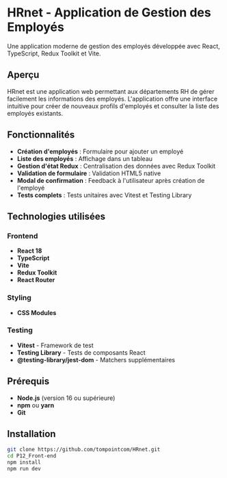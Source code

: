 # HRnet - Application de Gestion des Employés

Une application moderne de gestion des employés développée avec React, TypeScript, Redux Toolkit et Vite.


## Aperçu

HRnet est une application web permettant aux départements RH de gérer facilement les informations des employés. L'application offre une interface intuitive pour créer de nouveaux profils d'employés et consulter la liste des employés existants.

## Fonctionnalités

-  **Création d'employés** : Formulaire pour ajouter un employé
-  **Liste des employés** : Affichage dans un tableau
-  **Gestion d'état Redux** : Centralisation des données avec Redux Toolkit
-  **Validation de formulaire** : Validation HTML5 native
-  **Modal de confirmation** : Feedback à l'utilisateur après création de l'employé
-  **Tests complets** : Tests unitaires avec Vitest et Testing Library

## Technologies utilisées

### Frontend
- **React 18**
- **TypeScript**
- **Vite**
- **Redux Toolkit**
- **React Router**

### Styling
- **CSS Modules**

### Testing
- **Vitest** - Framework de test
- **Testing Library** - Tests de composants React
- **@testing-library/jest-dom** - Matchers supplémentaires


##  Prérequis

- **Node.js** (version 16 ou supérieure)
- **npm** ou **yarn**
- **Git**

##  Installation

```bash
git clone https://github.com/tompointcom/HRnet.git
cd P12_Front-end
npm install
npm run dev
